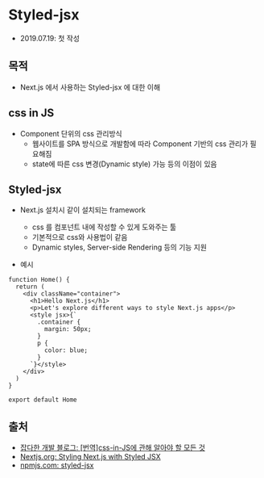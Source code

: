 # Styled-jsx

- 2019.07.19: 첫 작성

## 목적

- Next.js 에서 사용하는 Styled-jsx 에 대한 이해

## css in JS

- Component 단위의 css 관리방식
  - 웹사이트를 SPA 방식으로 개발함에 따라 Component 기반의 css 관리가 필요해짐
  - state에 따른 css 변경(Dynamic style) 가능 등의 이점이 있음

## Styled-jsx

- Next.js 설치시 같이 설치되는 framework
  - css 를 컴포넌트 내에 작성할 수 있게 도와주는 툴
  - 기본적으로 css와 사용법이 같음
  - Dynamic styles, Server-side Rendering 등의 기능 지원
  
- 예시
```JSX
function Home() {
  return (
    <div className="container">
      <h1>Hello Next.js</h1>
      <p>Let's explore different ways to style Next.js apps</p>
      <style jsx>{`
        .container {
          margin: 50px;
        }
        p {
          color: blue;
        }
      `}</style>
    </div>
  )
}

export default Home
```


## 출처

- [잡다한 개발 블로그: [번역]css-in-JS에 관해 알아야 할 모든 것](https://d0gf00t.tistory.com/22)
- [Nextjs.org: Styling Next.js with Styled JSX](https://nextjs.org/blog/styling-next-with-styled-jsx)
- [npmjs.com: styled-jsx](https://www.npmjs.com/package/styled-jsx)